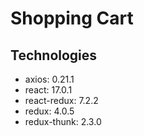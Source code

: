 # Shopping Cart
## Technologies
- axios: 0.21.1
- react: 17.0.1
- react-redux: 7.2.2
- redux: 4.0.5
- redux-thunk: 2.3.0

